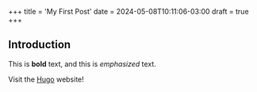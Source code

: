 +++
title = 'My First Post'
date = 2024-05-08T10:11:06-03:00
draft = true
+++
## Introduction

This is **bold** text, and this is *emphasized* text.

Visit the [Hugo](https://gohugo.io) website!